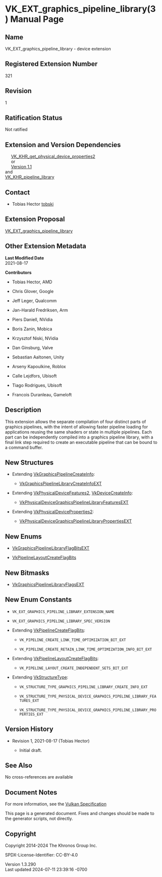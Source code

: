 # VK_EXT_graphics_pipeline_library(3) Manual Page

## Name

VK_EXT_graphics_pipeline_library - device extension



## <a href="#_registered_extension_number" class="anchor"></a>Registered Extension Number

321

## <a href="#_revision" class="anchor"></a>Revision

1

## <a href="#_ratification_status" class="anchor"></a>Ratification Status

Not ratified

## <a href="#_extension_and_version_dependencies" class="anchor"></a>Extension and Version Dependencies

    
[VK_KHR_get_physical_device_properties2](https://registry.khronos.org/vulkan/specs/1.3-extensions/man/html/VK_KHR_get_physical_device_properties2.html)  
     or  
     [Version 1.1](#versions-1.1)  
and  
[VK_KHR_pipeline_library](https://registry.khronos.org/vulkan/specs/1.3-extensions/man/html/VK_KHR_pipeline_library.html)  

## <a href="#_contact" class="anchor"></a>Contact

- Tobias Hector <a
  href="https://github.com/KhronosGroup/Vulkan-Docs/issues/new?body=%5BVK_EXT_graphics_pipeline_library%5D%20@tobski%0A*Here%20describe%20the%20issue%20or%20question%20you%20have%20about%20the%20VK_EXT_graphics_pipeline_library%20extension*"
  target="_blank" rel="nofollow noopener"><em></em>tobski</a>

## <a href="#_extension_proposal" class="anchor"></a>Extension Proposal

[VK_EXT_graphics_pipeline_library](https://github.com/KhronosGroup/Vulkan-Docs/tree/main/proposals/VK_EXT_graphics_pipeline_library.adoc)

## <a href="#_other_extension_metadata" class="anchor"></a>Other Extension Metadata

**Last Modified Date**  
2021-08-17

**Contributors**  
- Tobias Hector, AMD

- Chris Glover, Google

- Jeff Leger, Qualcomm

- Jan-Harald Fredriksen, Arm

- Piers Daniell, NVidia

- Boris Zanin, Mobica

- Krzysztof Niski, NVidia

- Dan Ginsburg, Valve

- Sebastian Aaltonen, Unity

- Arseny Kapoulkine, Roblox

- Calle Lejdfors, Ubisoft

- Tiago Rodrigues, Ubisoft

- Francois Duranleau, Gameloft

## <a href="#_description" class="anchor"></a>Description

This extension allows the separate compilation of four distinct parts of
graphics pipelines, with the intent of allowing faster pipeline loading
for applications reusing the same shaders or state in multiple
pipelines. Each part can be independently compiled into a graphics
pipeline library, with a final link step required to create an
executable pipeline that can be bound to a command buffer.

## <a href="#_new_structures" class="anchor"></a>New Structures

- Extending
  [VkGraphicsPipelineCreateInfo](https://registry.khronos.org/vulkan/specs/1.3-extensions/man/html/VkGraphicsPipelineCreateInfo.html):

  - [VkGraphicsPipelineLibraryCreateInfoEXT](https://registry.khronos.org/vulkan/specs/1.3-extensions/man/html/VkGraphicsPipelineLibraryCreateInfoEXT.html)

- Extending [VkPhysicalDeviceFeatures2](https://registry.khronos.org/vulkan/specs/1.3-extensions/man/html/VkPhysicalDeviceFeatures2.html),
  [VkDeviceCreateInfo](https://registry.khronos.org/vulkan/specs/1.3-extensions/man/html/VkDeviceCreateInfo.html):

  - [VkPhysicalDeviceGraphicsPipelineLibraryFeaturesEXT](https://registry.khronos.org/vulkan/specs/1.3-extensions/man/html/VkPhysicalDeviceGraphicsPipelineLibraryFeaturesEXT.html)

- Extending
  [VkPhysicalDeviceProperties2](https://registry.khronos.org/vulkan/specs/1.3-extensions/man/html/VkPhysicalDeviceProperties2.html):

  - [VkPhysicalDeviceGraphicsPipelineLibraryPropertiesEXT](https://registry.khronos.org/vulkan/specs/1.3-extensions/man/html/VkPhysicalDeviceGraphicsPipelineLibraryPropertiesEXT.html)

## <a href="#_new_enums" class="anchor"></a>New Enums

- [VkGraphicsPipelineLibraryFlagBitsEXT](https://registry.khronos.org/vulkan/specs/1.3-extensions/man/html/VkGraphicsPipelineLibraryFlagBitsEXT.html)

- [VkPipelineLayoutCreateFlagBits](https://registry.khronos.org/vulkan/specs/1.3-extensions/man/html/VkPipelineLayoutCreateFlagBits.html)

## <a href="#_new_bitmasks" class="anchor"></a>New Bitmasks

- [VkGraphicsPipelineLibraryFlagsEXT](https://registry.khronos.org/vulkan/specs/1.3-extensions/man/html/VkGraphicsPipelineLibraryFlagsEXT.html)

## <a href="#_new_enum_constants" class="anchor"></a>New Enum Constants

- `VK_EXT_GRAPHICS_PIPELINE_LIBRARY_EXTENSION_NAME`

- `VK_EXT_GRAPHICS_PIPELINE_LIBRARY_SPEC_VERSION`

- Extending [VkPipelineCreateFlagBits](https://registry.khronos.org/vulkan/specs/1.3-extensions/man/html/VkPipelineCreateFlagBits.html):

  - `VK_PIPELINE_CREATE_LINK_TIME_OPTIMIZATION_BIT_EXT`

  - `VK_PIPELINE_CREATE_RETAIN_LINK_TIME_OPTIMIZATION_INFO_BIT_EXT`

- Extending
  [VkPipelineLayoutCreateFlagBits](https://registry.khronos.org/vulkan/specs/1.3-extensions/man/html/VkPipelineLayoutCreateFlagBits.html):

  - `VK_PIPELINE_LAYOUT_CREATE_INDEPENDENT_SETS_BIT_EXT`

- Extending [VkStructureType](https://registry.khronos.org/vulkan/specs/1.3-extensions/man/html/VkStructureType.html):

  - `VK_STRUCTURE_TYPE_GRAPHICS_PIPELINE_LIBRARY_CREATE_INFO_EXT`

  - `VK_STRUCTURE_TYPE_PHYSICAL_DEVICE_GRAPHICS_PIPELINE_LIBRARY_FEATURES_EXT`

  - `VK_STRUCTURE_TYPE_PHYSICAL_DEVICE_GRAPHICS_PIPELINE_LIBRARY_PROPERTIES_EXT`

## <a href="#_version_history" class="anchor"></a>Version History

- Revision 1, 2021-08-17 (Tobias Hector)

  - Initial draft.

## <a href="#_see_also" class="anchor"></a>See Also

No cross-references are available

## <a href="#_document_notes" class="anchor"></a>Document Notes

For more information, see the <a
href="https://registry.khronos.org/vulkan/specs/1.3-extensions/html/vkspec.html#VK_EXT_graphics_pipeline_library"
target="_blank" rel="noopener">Vulkan Specification</a>

This page is a generated document. Fixes and changes should be made to
the generator scripts, not directly.

## <a href="#_copyright" class="anchor"></a>Copyright

Copyright 2014-2024 The Khronos Group Inc.

SPDX-License-Identifier: CC-BY-4.0

Version 1.3.290  
Last updated 2024-07-11 23:39:16 -0700
